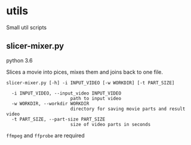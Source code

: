 # utils
Small util scripts


## slicer-mixer.py 
python 3.6

Slices a movie into pices, mixes them and joins back to one file.
```
slicer-mixer.py [-h] -i INPUT_VIDEO [-w WORKDIR] [-t PART_SIZE]

  -i INPUT_VIDEO, --input_video INPUT_VIDEO
                        path to input video
  -w WORKDIR, --workdir WORKDIR
                        directory for saving movie parts and result video
  -t PART_SIZE, --part-size PART_SIZE
                        size of video parts in seconds
```
`ffmpeg` and `ffprobe` are required
